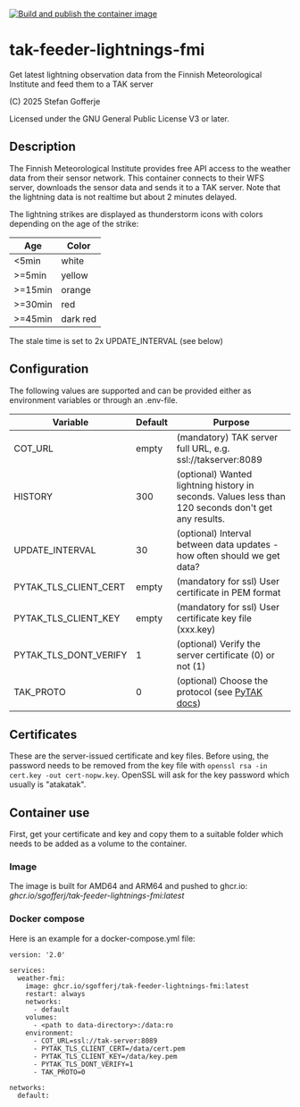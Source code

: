 
[![Build and publish the container image](https://github.com/sgofferj/tak-feeder-lightnings-fmi/actions/workflows/actions.yml/badge.svg)](https://github.com/sgofferj/tak-feeder-lightnings-fmi/actions/workflows/actions.yml)

# tak-feeder-lightnings-fmi
Get latest lightning observation data from the Finnish Meteorological Institute and feed them to a TAK server

(C) 2025 Stefan Gofferje

Licensed under the GNU General Public License V3 or later.

## Description
The Finnish Meteorological Institute provides free API access to the weather data from their sensor network. This container connects to their WFS server,
downloads the sensor data and sends it to a TAK server. Note that the lightning data is not realtime but about 2 minutes delayed.

The lightning strikes are displayed as thunderstorm icons with colors depending on the age of the strike:

| Age | Color |
|-----|-------|
| <5min | white |
| >=5min | yellow |
| >=15min | orange |
| >=30min | red    |
| >=45min | dark red | 

The stale time is set to 2x UPDATE_INTERVAL (see below)

## Configuration
The following values are supported and can be provided either as environment variables or through an .env-file.

| Variable | Default | Purpose |
|----------|---------|---------|
| COT_URL | empty | (mandatory) TAK server full URL, e.g. ssl://takserver:8089 |
| HISTORY | 300 | (optional) Wanted lightning history in seconds. Values less than 120 seconds don't get any results. |
| UPDATE_INTERVAL | 30 | (optional) Interval between data updates - how often should we get data? |
| PYTAK_TLS_CLIENT_CERT | empty | (mandatory for ssl) User certificate in PEM format |
| PYTAK_TLS_CLIENT_KEY | empty | (mandatory for ssl) User certificate key file (xxx.key) |
| PYTAK_TLS_DONT_VERIFY | 1 | (optional) Verify the server certificate (0) or not (1) |
| TAK_PROTO | 0 | (optional) Choose the protocol (see [PyTAK docs](https://pytak.readthedocs.io/en/stable/configuration/)) |

## Certificates
These are the server-issued certificate and key files. Before using, the password needs to be removed from the key file with `openssl rsa -in cert.key -out cert-nopw.key`. OpenSSL will ask for the key password which usually is "atakatak".

## Container use
First, get your certificate and key and copy them to a suitable folder which needs to be added as a volume to the container.

### Image
The image is built for AMD64 and ARM64 and pushed to ghcr.io: *ghcr.io/sgofferj/tak-feeder-lightnings-fmi:latest*

### Docker compose
Here is an example for a docker-compose.yml file:
```
version: '2.0'

services:
  weather-fmi:
    image: ghcr.io/sgofferj/tak-feeder-lightnings-fmi:latest
    restart: always
    networks:
      - default
    volumes:
      - <path to data-directory>:/data:ro
    environment:
      - COT_URL=ssl://tak-server:8089
      - PYTAK_TLS_CLIENT_CERT=/data/cert.pem
      - PYTAK_TLS_CLIENT_KEY=/data/key.pem
      - PYTAK_TLS_DONT_VERIFY=1
      - TAK_PROTO=0

networks:
  default:
